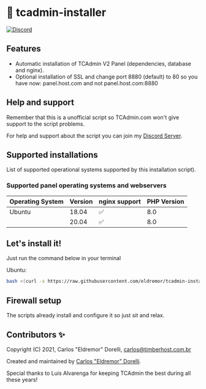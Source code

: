 # :rocket: tcadmin-installer

[![Discord](https://img.shields.io/discord/896382170720006165?label=&logo=discord&logoColor=ffffff&color=7389D8&labelColor=6A7EC2)](https://discord.gg/Q3SaFjwbnw)

## Features

- Automatic installation of TCAdmin V2 Panel (dependencies, database and nginx).
- Optional installation of SSL and change port 8880 (default) to 80 so you have now: panel.host.com and not panel.host.com:8880

## Help and support

Remember that this is a unofficial script so TCAdmin.com won't give support to the script problems.

For help and support about the script you can join my [Discord Server](https://eldremor.com/discord).

## Supported installations

List of supported operational systems supported by this installation script).

### Supported panel operating systems and webservers

| Operating System | Version | nginx support      | PHP Version |
| ---------------- | ------- | ------------------ | ----------- |
| Ubuntu           | 18.04   | :white_check_mark: | 8.0         |
|                  | 20.04   | :white_check_mark: | 8.0         |

## Let's install it!

Just run the command below in your terminal

Ubuntu:
```bash
bash <(curl -s https://raw.githubusercontent.com/eldremor/tcadmin-installer/main/tcadmin-installer.sh)
```

## Firewall setup

The scripts already install and configure it so just sit and relax.

## Contributors ✨

Copyright (C) 2021, Carlos "Eldremor" Dorelli, <carlos@timberhost.com.br>

Created and maintained by [Carlos "Eldremor" Dorelli](https://github.com/carlosdorelli/tcadmin-installer).

Special thanks to Luis Alvarenga for keeping TCAdmin the best during all these years!
